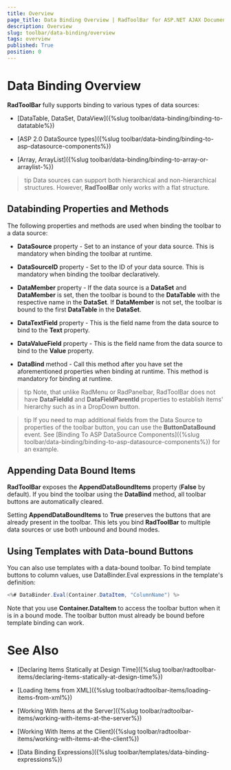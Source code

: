 ```yaml
---
title: Overview
page_title: Data Binding Overview | RadToolBar for ASP.NET AJAX Documentation
description: Overview
slug: toolbar/data-binding/overview
tags: overview
published: True
position: 0
---
```


# Data Binding Overview


**RadToolBar** fully supports binding to various types of data sources:

* [DataTable, DataSet, DataView]({%slug toolbar/data-binding/binding-to-datatable%})

* [ASP 2.0 DataSource types]({%slug toolbar/data-binding/binding-to-asp-datasource-components%})

* [Array, ArrayList]({%slug toolbar/data-binding/binding-to-array-or-arraylist-%})

>tip Data sources can support both hierarchical and non-hierarchical structures. However, **RadToolBar** only works with a flat structure.
>


## Databinding Properties and Methods

The following properties and methods are used when binding the toolbar to a data source:

* **DataSource** property - Set to an instance of your data source. This is mandatory when binding the toolbar at runtime.

* **DataSourceID** property - Set to the ID of your data source. This is mandatory when binding the toolbar declaratively.

* **DataMember** property - If the data source is a **DataSet** and **DataMember** is set, then the toolbar is bound to the **DataTable** with the respective name in the **DataSet**. If **DataMember** is not set, the toolbar is bound to the first **DataTable** in the **DataSet**.

* **DataTextField** property - This is the field name from the data source to bind to the **Text** property.

* **DataValueField** property - This is the field name from the data source to bind to the **Value** property.

* **DataBind** method - Call this method after you have set the aforementioned properties when binding at runtime. This method is mandatory for binding at runtime.

>tip Note, that unlike RadMenu or RadPanelbar, RadToolBar does not have **DataFieldId** and **DataFieldParentId** properties to establish items' hierarchy such as in a DropDown button.
>


>tip If you need to map additional fields from the Data Source to properties of the toolbar button, you can use the **ButtonDataBound** event. See [Binding To ASP DataSource Components]({%slug toolbar/data-binding/binding-to-asp-datasource-components%}) for an example.
>


## Appending Data Bound Items

**RadToolBar** exposes the **AppendDataBoundItems** property (**False** by default). If you bind the toolbar using the **DataBind** method, all toolbar buttons are automatically cleared.

Setting **AppendDataBoundItems** to **True** preserves the buttons that are already present in the toolbar. This lets you bind **RadToolBar** to multiple data sources or use both unbound and bound modes.

## Using Templates with Data-bound Buttons

You can also use templates with a data-bound toolbar. To bind template buttons to column values, use DataBinder.Eval expressions in the template's definition:

````C#
<%# DataBinder.Eval(Container.DataItem, "ColumnName") %>
````


Note that you use **Container.DataItem** to access the toolbar button when it is in a bound mode. The toolbar button must already be bound before template binding can work.

# See Also

 * [Declaring Items Statically at Design Time]({%slug toolbar/radtoolbar-items/declaring-items-statically-at-design-time%})

 * [Loading Items from XML]({%slug toolbar/radtoolbar-items/loading-items-from-xml%})

 * [Working With Items at the Server]({%slug toolbar/radtoolbar-items/working-with-items-at-the-server%})

 * [Working With Items at the Client]({%slug toolbar/radtoolbar-items/working-with-items-at-the-client%})

 * [Data Binding Expressions]({%slug toolbar/templates/data-binding-expressions%})
